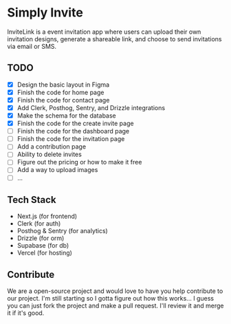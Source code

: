 # Simply Invite

InviteLink is a event invitation app where users can upload their own invitation designs, generate a shareable link, and choose to send invitations via email or SMS.

## TODO
- [x] Design the basic layout in Figma
- [x] Finish the code for home page
- [x] Finish the code for contact page
- [x] Add Clerk, Posthog, Sentry, and Drizzle integrations
- [x] Make the schema for the database
- [x] Finish the code for the create invite page
- [ ] Finish the code for the dashboard page
- [ ] Finish the code for the invitation page
- [ ] Add a contribution page
- [ ] Ability to delete invites
- [ ] Figure out the pricing or how to make it free
- [ ] Add a way to upload images
- [ ] ...

## Tech Stack
- Next.js (for frontend)
- Clerk (for auth)
- Posthog & Sentry (for analytics)
- Drizzle (for orm)
- Supabase (for db)
- Vercel (for hosting)

## Contribute
We are a open-source project and would love to have you help contribute to our project. I'm still starting so I gotta figure out how this works... I guess you can just fork the project and make a pull request. I'll review it and merge it if it's good.